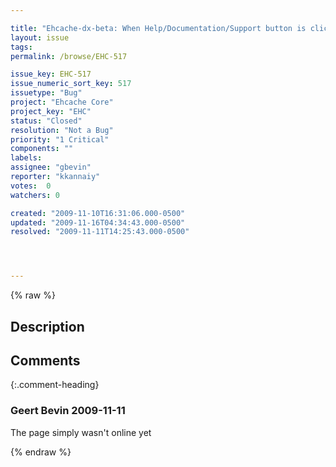 ```yaml
---

title: "Ehcache-dx-beta: When Help/Documentation/Support button is clicked from the Monitor, Page Not Found page appears "
layout: issue
tags: 
permalink: /browse/EHC-517

issue_key: EHC-517
issue_numeric_sort_key: 517
issuetype: "Bug"
project: "Ehcache Core"
project_key: "EHC"
status: "Closed"
resolution: "Not a Bug"
priority: "1 Critical"
components: ""
labels: 
assignee: "gbevin"
reporter: "kkannaiy"
votes:  0
watchers: 0

created: "2009-11-10T16:31:06.000-0500"
updated: "2009-11-16T04:34:43.000-0500"
resolved: "2009-11-11T14:25:43.000-0500"




---
```


{% raw %}

## Description

<div markdown="1" class="description">



</div>

## Comments


{:.comment-heading}
### **Geert Bevin** <span class="date">2009-11-11</span>

<div markdown="1" class="comment">

The page simply wasn't online yet

</div>



{% endraw %}
